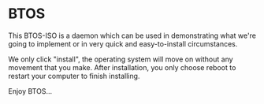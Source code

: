 # BTOS

This BTOS-ISO is a daemon which can be used in demonstrating what we're going to implement or in very quick and easy-to-install circumstances.

We only click "install", the operating system will move on without any movement that you make. After installation, you only choose reboot to restart your computer to finish installing.

Enjoy BTOS...
